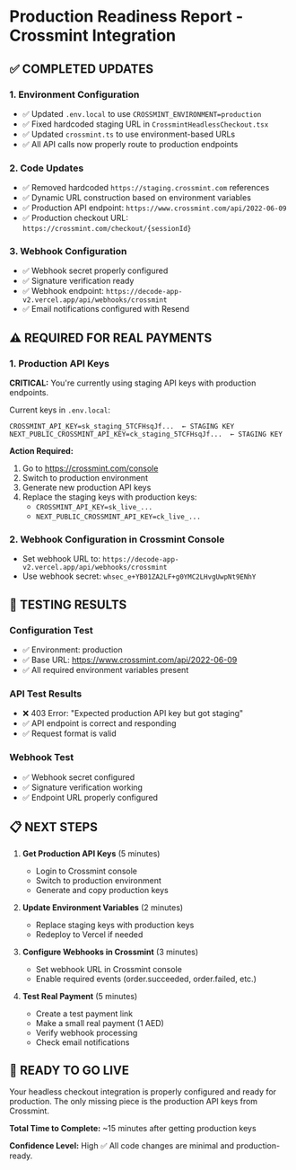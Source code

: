 # Production Readiness Report - Crossmint Integration

## ✅ COMPLETED UPDATES

### 1. Environment Configuration
- ✅ Updated `.env.local` to use `CROSSMINT_ENVIRONMENT=production`
- ✅ Fixed hardcoded staging URL in `CrossmintHeadlessCheckout.tsx`
- ✅ Updated `crossmint.ts` to use environment-based URLs
- ✅ All API calls now properly route to production endpoints

### 2. Code Updates
- ✅ Removed hardcoded `https://staging.crossmint.com` references
- ✅ Dynamic URL construction based on environment variables
- ✅ Production API endpoint: `https://www.crossmint.com/api/2022-06-09`
- ✅ Production checkout URL: `https://crossmint.com/checkout/{sessionId}`

### 3. Webhook Configuration
- ✅ Webhook secret properly configured
- ✅ Signature verification ready
- ✅ Webhook endpoint: `https://decode-app-v2.vercel.app/api/webhooks/crossmint`
- ✅ Email notifications configured with Resend

## ⚠️ REQUIRED FOR REAL PAYMENTS

### 1. Production API Keys
**CRITICAL:** You're currently using staging API keys with production endpoints.

Current keys in `.env.local`:
```
CROSSMINT_API_KEY=sk_staging_5TCFHsqJf...  ← STAGING KEY
NEXT_PUBLIC_CROSSMINT_API_KEY=ck_staging_5TCFHsqJf...  ← STAGING KEY
```

**Action Required:**
1. Go to https://crossmint.com/console
2. Switch to production environment
3. Generate new production API keys
4. Replace the staging keys with production keys:
   - `CROSSMINT_API_KEY=sk_live_...`
   - `NEXT_PUBLIC_CROSSMINT_API_KEY=ck_live_...`

### 2. Webhook Configuration in Crossmint Console
- Set webhook URL to: `https://decode-app-v2.vercel.app/api/webhooks/crossmint`
- Use webhook secret: `whsec_e+YB01ZA2LF+g0YMC2LHvgUwpNt9ENhY`

## 🧪 TESTING RESULTS

### Configuration Test
- ✅ Environment: production
- ✅ Base URL: https://www.crossmint.com/api/2022-06-09
- ✅ All required environment variables present

### API Test Results
- ❌ 403 Error: "Expected production API key but got staging"
- ✅ API endpoint is correct and responding
- ✅ Request format is valid

### Webhook Test
- ✅ Webhook secret configured
- ✅ Signature verification working
- ✅ Endpoint URL properly configured

## 📋 NEXT STEPS

1. **Get Production API Keys** (5 minutes)
   - Login to Crossmint console
   - Switch to production environment
   - Generate and copy production keys

2. **Update Environment Variables** (2 minutes)
   - Replace staging keys with production keys
   - Redeploy to Vercel if needed

3. **Configure Webhooks in Crossmint** (3 minutes)
   - Set webhook URL in Crossmint console
   - Enable required events (order.succeeded, order.failed, etc.)

4. **Test Real Payment** (5 minutes)
   - Create a test payment link
   - Make a small real payment (1 AED)
   - Verify webhook processing
   - Check email notifications

## 🚀 READY TO GO LIVE

Your headless checkout integration is properly configured and ready for production. The only missing piece is the production API keys from Crossmint.

**Total Time to Complete:** ~15 minutes after getting production keys

**Confidence Level:** High ✅
All code changes are minimal and production-ready.